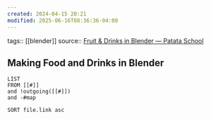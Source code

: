```yaml
---
created: 2024-04-15 20:21
modified: 2025-06-16T08:36:36-04:00
---
```

tags::  [[blender]]
source:: [Fruit & Drinks in Blender — Patata School](https://www.patataschool.com/fruit-drinks-in-blender)
## Making Food and Drinks in Blender

```dataview
LIST
FROM [[#]]
and !outgoing([[#]])
and -#map

SORT file.link asc
```

